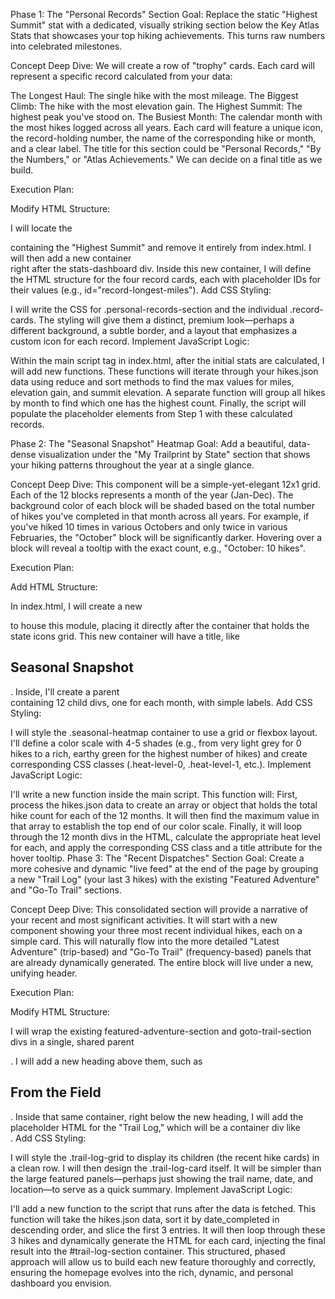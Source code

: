Phase 1: The "Personal Records" Section
Goal: Replace the static "Highest Summit" stat with a dedicated, visually striking section below the Key Atlas Stats that showcases your top hiking achievements. This turns raw numbers into celebrated milestones.

Concept Deep Dive: We will create a row of "trophy" cards. Each card will represent a specific record calculated from your data:

The Longest Haul: The single hike with the most mileage.
The Biggest Climb: The hike with the most elevation gain.
The Highest Summit: The highest peak you've stood on.
The Busiest Month: The calendar month with the most hikes logged across all years.
Each card will feature a unique icon, the record-holding number, the name of the corresponding hike or month, and a clear label. The title for this section could be "Personal Records," "By the Numbers," or "Atlas Achievements." We can decide on a final title as we build.

Execution Plan:

Modify HTML Structure:

I will locate the <div class="stat-group"> containing the "Highest Summit" and remove it entirely from index.html.
I will then add a new container <div class="personal-records-section"> right after the stats-dashboard div.
Inside this new container, I will define the HTML structure for the four record cards, each with placeholder IDs for their values (e.g., id="record-longest-miles").
Add CSS Styling:

I will write the CSS for .personal-records-section and the individual .record-cards.
The styling will give them a distinct, premium look—perhaps a different background, a subtle border, and a layout that emphasizes a custom icon for each record.
Implement JavaScript Logic:

Within the main script tag in index.html, after the initial stats are calculated, I will add new functions.
These functions will iterate through your hikes.json data using reduce and sort methods to find the max values for miles, elevation gain, and summit elevation.
A separate function will group all hikes by month to find which one has the highest count.
Finally, the script will populate the placeholder elements from Step 1 with these calculated records.

Phase 2: The "Seasonal Snapshot" Heatmap
Goal: Add a beautiful, data-dense visualization under the "My Trailprint by State" section that shows your hiking patterns throughout the year at a single glance.

Concept Deep Dive: This component will be a simple-yet-elegant 12x1 grid. Each of the 12 blocks represents a month of the year (Jan-Dec). The background color of each block will be shaded based on the total number of hikes you've completed in that month across all years. For example, if you've hiked 10 times in various Octobers and only twice in various Februaries, the "October" block will be significantly darker. Hovering over a block will reveal a tooltip with the exact count, e.g., "October: 10 hikes".

Execution Plan:

Add HTML Structure:

In index.html, I will create a new <div class="container"> to house this module, placing it directly after the container that holds the state icons grid.
This new container will have a title, like <h2 class="dashboard-title">Seasonal Snapshot</h2>.
Inside, I'll create a parent <div class="seasonal-heatmap"> containing 12 child divs, one for each month, with simple labels.
Add CSS Styling:

I will style the .seasonal-heatmap container to use a grid or flexbox layout.
I'll define a color scale with 4-5 shades (e.g., from very light grey for 0 hikes to a rich, earthy green for the highest number of hikes) and create corresponding CSS classes (.heat-level-0, .heat-level-1, etc.).
Implement JavaScript Logic:

I'll write a new function inside the main script. This function will:
First, process the hikes.json data to create an array or object that holds the total hike count for each of the 12 months.
It will then find the maximum value in that array to establish the top end of our color scale.
Finally, it will loop through the 12 month divs in the HTML, calculate the appropriate heat level for each, and apply the corresponding CSS class and a title attribute for the hover tooltip.
Phase 3: The "Recent Dispatches" Section
Goal: Create a more cohesive and dynamic "live feed" at the end of the page by grouping a new "Trail Log" (your last 3 hikes) with the existing "Featured Adventure" and "Go-To Trail" sections.

Concept Deep Dive: This consolidated section will provide a narrative of your recent and most significant activities. It will start with a new component showing your three most recent individual hikes, each on a simple card. This will naturally flow into the more detailed "Latest Adventure" (trip-based) and "Go-To Trail" (frequency-based) panels that are already dynamically generated. The entire block will live under a new, unifying header.

Execution Plan:

Modify HTML Structure:

I will wrap the existing featured-adventure-section and goto-trail-section divs in a single, shared parent <div class="container">.
I will add a new heading above them, such as <h2 class="dashboard-title">From the Field</h2>.
Inside that same container, right below the new heading, I will add the placeholder HTML for the "Trail Log," which will be a container div like <div id="trail-log-section" class="trail-log-grid"></div>.
Add CSS Styling:

I will style the .trail-log-grid to display its children (the recent hike cards) in a clean row.
I will then design the .trail-log-card itself. It will be simpler than the large featured panels—perhaps just showing the trail name, date, and location—to serve as a quick summary.
Implement JavaScript Logic:

I'll add a new function to the script that runs after the data is fetched.
This function will take the hikes.json data, sort it by date_completed in descending order, and slice the first 3 entries.
It will then loop through these 3 hikes and dynamically generate the HTML for each card, injecting the final result into the #trail-log-section container.
This structured, phased approach will allow us to build each new feature thoroughly and correctly, ensuring the homepage evolves into the rich, dynamic, and personal dashboard you envision.
